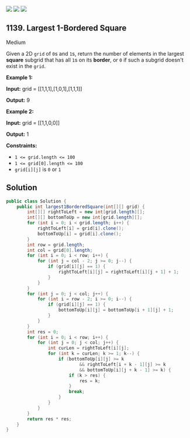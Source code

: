 [![](https://img.shields.io/github/stars/javadev/LeetCode-in-Java?label=Stars&style=flat-square)](https://github.com/javadev/LeetCode-in-Java)
[![](https://img.shields.io/github/forks/javadev/LeetCode-in-Java?label=Fork%20me%20on%20GitHub%20&style=flat-square)](https://github.com/javadev/LeetCode-in-Java/fork)
[![](https://img.shields.io/badge/-LeetCode%20in%20Kotlin-blue?style=flat-square)](https://github.com/javadev/LeetCode-in-Kotlin)

## 1139\. Largest 1-Bordered Square

Medium

Given a 2D `grid` of `0`s and `1`s, return the number of elements in the largest **square** subgrid that has all `1`s on its **border**, or `0` if such a subgrid doesn't exist in the `grid`.

**Example 1:**

**Input:** grid = \[\[1,1,1],[1,0,1],[1,1,1]]

**Output:** 9

**Example 2:**

**Input:** grid = \[\[1,1,0,0]]

**Output:** 1

**Constraints:**

*   `1 <= grid.length <= 100`
*   `1 <= grid[0].length <= 100`
*   `grid[i][j]` is `0` or `1`

## Solution

```java
public class Solution {
    public int largest1BorderedSquare(int[][] grid) {
        int[][] rightToLeft = new int[grid.length][];
        int[][] bottomToUp = new int[grid.length][];
        for (int i = 0; i < grid.length; i++) {
            rightToLeft[i] = grid[i].clone();
            bottomToUp[i] = grid[i].clone();
        }
        int row = grid.length;
        int col = grid[0].length;
        for (int i = 0; i < row; i++) {
            for (int j = col - 2; j >= 0; j--) {
                if (grid[i][j] == 1) {
                    rightToLeft[i][j] = rightToLeft[i][j + 1] + 1;
                }
            }
        }
        for (int j = 0; j < col; j++) {
            for (int i = row - 2; i >= 0; i--) {
                if (grid[i][j] == 1) {
                    bottomToUp[i][j] = bottomToUp[i + 1][j] + 1;
                }
            }
        }
        int res = 0;
        for (int i = 0; i < row; i++) {
            for (int j = 0; j < col; j++) {
                int curLen = rightToLeft[i][j];
                for (int k = curLen; k >= 1; k--) {
                    if (bottomToUp[i][j] >= k
                            && rightToLeft[i + k - 1][j] >= k
                            && bottomToUp[i][j + k - 1] >= k) {
                        if (k > res) {
                            res = k;
                        }
                        break;
                    }
                }
            }
        }
        return res * res;
    }
}
```